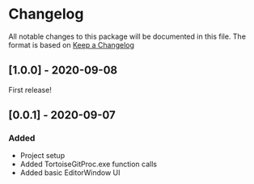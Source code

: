 # Changelog
All notable changes to this package will be documented in this file. The format is based on [Keep a Changelog](http://keepachangelog.com/en/1.0.0/)

## [1.0.0] - 2020-09-08
First release!

## [0.0.1] - 2020-09-07
### Added
- Project setup
- Added TortoiseGitProc.exe function calls
- Added basic EditorWindow UI
